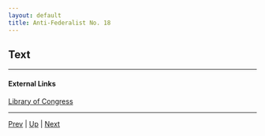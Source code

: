 ```yaml
---
layout: default
title: Anti-Federalist No. 18
---
```


## Text

---
#### External Links
[Library of Congress]()

---

[Prev](17.md) | [Up](README.md) | [Next](19.md)
